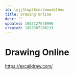 ```yaml
---
id: lqjjhlwp58cnc4ewwsbtheo
title: Drawing Online
desc: ''
updated: 1655127048996
created: 1653387286133
---
```


# Drawing Online

https://excalidraw.com/
